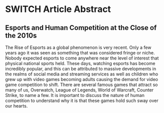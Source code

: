 # SWITCH Article Abstract

## Esports and Human Competition at the Close of the 2010s

  The Rise of Esports as a global phenomenon is very recent. Only a few years ago it was seen as something that was considered fringe or niche. Nobody expected esports to come anywhere near the level of interest that physical national sports held. These days, watching esports has become incredibly popular, and this can be attributed to massive developments in the realms of social media and streaming services as well as children who grew up with video games becoming adults causing the demand for video game competition to shift. There are several famous games that attract so many of us, Overwatch, League of Legends, World of Warcraft, Counter Strike, to name a few. It is important to discuss the nature of human competition to understand why it is that these games hold such sway over our hearts.
